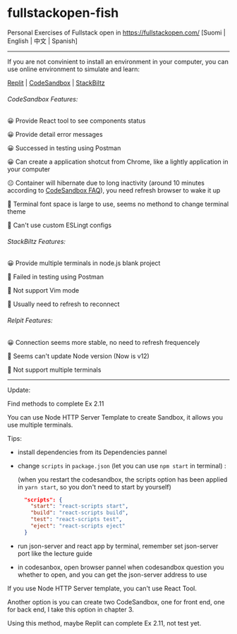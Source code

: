 # fullstackopen-fish
Personal Exercises of Fullstack open in https://fullstackopen.com/ [Suomi | English | 中文 | Spanish]

---

If you are not convinient to  install an environment in your computer, you can use online environment to simulate and learn:

  [Replit](https://replit.com/~) | [CodeSandbox](https://codesandbox.io/) |  [StackBiltz](https://stackblitz.com/)

###### CodeSandbox Features:

 😀 Provide React tool to see components status 
 
 😀 Provide detail error messages 
 
 😀 Successed in testing using Postman
 
 😀 Can create a application shotcut from Chrome, like a lightly application in your computer
 
 😐 Container will hibernate due to long inactivity (around 10 minutes according to [CodeSandbox FAQ](https://codesandbox.io/docs/faq#are-there-any-limitations-with-sandboxes)), you need refresh browser to wake it up 
 
 🙁 Terminal font space is large to use, seems no methond to change terminal theme
 
 🙁 Can't use custom ESLingt configs
 
###### StackBiltz Features:

 😀 Provide multiple terminals in node.js blank project
 
 🙁 Failed in testing using Postman
 
 🙁 Not support Vim mode 
 
 🙁 Usually need to refresh to reconnect

###### Relpit Features:

 😀 Connection seems more stable, no need to refresh frequencely
 
 🙁 Seems can't update Node version (Now is v12)
 
 🙁 Not support multiple terminals
 
 ---

Update: 

Find methods to complete Ex 2.11

You can use Node HTTP Server Template to create Sandbox, it allows you use multiple terminals.

Tips:
* install dependencies from its Dependencies pannel
* change `scripts` in `package.json` (let you can use `npm start` in terminal) :

  (when you restart the codesandbox, the scripts option has been applied in `yarn start`, so you don't need to start by yourself)

  ``` json
    "scripts": {
      "start": "react-scripts start",
      "build": "react-scripts build",
      "test": "react-scripts test",
      "eject": "react-scripts eject"
    }
  ```
* run json-server and react app by terminal, remember set json-server port like the lecture guide
* in codesanbox, open browser pannel when codesandbox question you whether to open, and you can get the json-server address to use
 
If you use Node HTTP Server template, you can't use React Tool.

Another option is you can create two CodeSandbox, one for front end, one for back end, I take this option in chapter 3.

Using this method, maybe Replit can complete Ex 2.11, not test yet.
